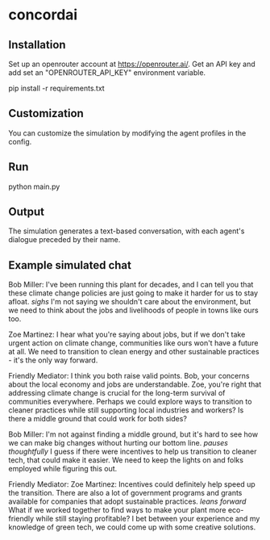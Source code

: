 # concordai

## Installation
Set up an openrouter account at https://openrouter.ai/. Get an API key and 
add set an "OPENROUTER_API_KEY" environment variable.

pip install -r requirements.txt

## Customization
You can customize the simulation by modifying the agent profiles in the config.

## Run
python main.py

## Output
The simulation generates a text-based conversation, with each agent's dialogue preceded by their name.

## Example simulated chat

Bob Miller: I've been running this plant for decades, and I can tell you that these climate change policies are just going to make it harder for us to stay afloat. *sighs* I'm not saying we shouldn't care about the environment, but we need to think about the jobs and livelihoods of people in towns like ours too.

Zoe Martinez: I hear what you're saying about jobs, but if we don't take urgent action on climate change, communities like ours won't have a future at all. We need to transition to clean energy and other sustainable practices - it's the only way forward.

Friendly Mediator: I think you both raise valid points. Bob, your concerns about the local economy and jobs are understandable. Zoe, you're right that addressing climate change is crucial for the long-term survival of communities everywhere. Perhaps we could explore ways to transition to cleaner practices while still supporting local industries and workers? Is there a middle ground that could work for both sides?

Bob Miller: I'm not against finding a middle ground, but it's hard to see how we can make big changes without hurting our bottom line. *pauses thoughtfully* I guess if there were incentives to help us transition to cleaner tech, that could make it easier. We need to keep the lights on and folks employed while figuring this out.

Friendly Mediator: Zoe Martinez: Incentives could definitely help speed up the transition. There are also a lot of government programs and grants available for companies that adopt sustainable practices. *leans forward* What if we worked together to find ways to make your plant more eco-friendly while still staying profitable? I bet between your experience and my knowledge of green tech, we could come up with some creative solutions.

